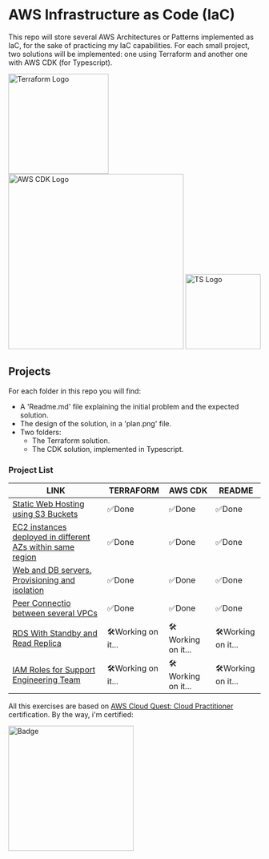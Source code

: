 
# AWS Infrastructure as Code (IaC)
This repo will store several AWS Architectures or Patterns implemented as IaC, for the sake of practicing my IaC capabilities. For each small project, two solutions will be implemented: one using Terraform and another one with AWS CDK (for Typescript).
 
 
 <img src="https://scalefactory.com/blog/2021/04/30/hashicorp-terraform-release-key-rotation/Terraform.png" alt="Terraform Logo" width="200"/> <img src="https://d2908q01vomqb2.cloudfront.net/7719a1c782a1ba91c031a682a0a2f8658209adbf/2021/01/15/cdk-logo6-1260x476.png" alt="AWS CDK Logo" width="350"/>  <img src="https://upload.wikimedia.org/wikipedia/commons/thumb/4/4c/Typescript_logo_2020.svg/1200px-Typescript_logo_2020.svg.png" alt="TS Logo" width="150"/>

## Projects
For each folder in this repo you will find:
- A 'Readme.md' file explaining the initial problem and the expected solution.
- The design of the solution, in a 'plan.png' file.
- Two folders:
    - The Terraform solution.
    - The CDK solution, implemented in Typescript.
 
### Project List
| LINK | TERRAFORM |	AWS CDK	| README |
|--|--|--|--|
| [Static Web Hosting using S3 Buckets](https://github.com/martinBDev/IaC_AWS/tree/main/static_web_hosting) | :white_check_mark:Done|:white_check_mark:Done| :white_check_mark:Done|
| [EC2 instances deployed in different AZs within same region](https://github.com/martinBDev/IaC_AWS/tree/main/ec2_different_azs) | :white_check_mark:Done|:white_check_mark:Done|:white_check_mark:Done|
| [Web and DB servers. Provisioning and isolation](https://github.com/martinBDev/IaC_AWS/tree/main/internet_access) | :white_check_mark:Done|:white_check_mark:Done|:white_check_mark:Done|
| [Peer Connectio between several VPCs](https://github.com/martinBDev/IaC_AWS/tree/main/connecting_vpcs) |  :white_check_mark:Done|:white_check_mark:Done|:white_check_mark:Done|
| [RDS With Standby and Read Replica](https://github.com/martinBDev/IaC_AWS/tree/main/rds_with_replicas) |  :hammer_and_wrench:Working on it...|:hammer_and_wrench:Working on it...|:hammer_and_wrench:Working on it...|
| [IAM Roles for Support Engineering Team](https://github.com/martinBDev/IaC_AWS/tree/main/iam_support_team) |  :hammer_and_wrench:Working on it...|:hammer_and_wrench:Working on it...|:hammer_and_wrench:Working on it...|

All this exercises are based on [AWS Cloud Quest: Cloud Practitioner](https://pages.awscloud.com/global_traincert_twitch-cloud-quest-CP.html) certification.
 By the way, i'm certified:
 
[<img src="https://images.credly.com/images/2784d0d8-327c-406f-971e-9f0e15097003/image.png" alt="Badge" width="250"/>](https://www.credly.com/badges/6a20699d-5c86-4f4b-ad0c-cb36d47554fe/public_url)
